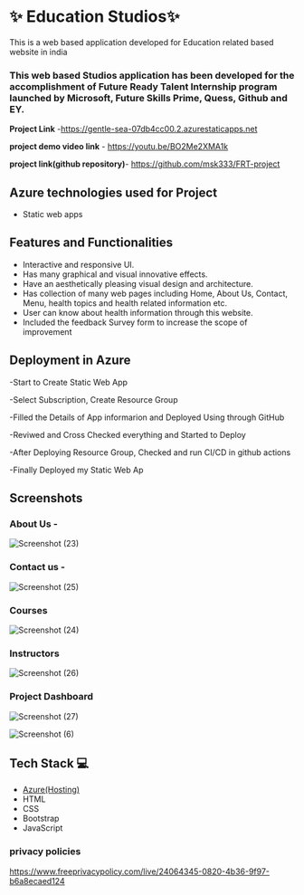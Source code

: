 # ✨ Education Studios✨

This is a web based application developed for Education related based website in india

### This web based Studios application has been developed for the accomplishment of Future Ready Talent Internship program launched by Microsoft, Future Skills Prime, Quess, Github and EY.


**Project Link** -https://gentle-sea-07db4cc00.2.azurestaticapps.net

**project demo video link** - https://youtu.be/BO2Me2XMA1k

**project link(github repository)**- https://github.com/msk333/FRT-project

## Azure technologies used for Project

- Static web apps


## Features and Functionalities 

- Interactive and responsive UI.
- Has many graphical and visual innovative effects.
- Have an aesthetically pleasing visual design and architecture.
- Has collection of many web pages including Home, About Us, Contact, Menu, health topics and health related information etc.
- User can know about health information through this website.
- Included the feedback Survey form to increase the scope of improvement 

## Deployment in Azure

-Start to Create Static Web App

-Select Subscription, Create Resource Group

-Filled the Details of App informarion and Deployed Using through GitHub

-Reviwed and Cross Checked everything and Started to Deploy

-After Deploying Resource Group, Checked and run CI/CD in github actions

-Finally Deployed my Static Web Ap

## Screenshots




   

### About Us -
![Screenshot (23)](https://user-images.githubusercontent.com/114825835/205081822-7fbae63f-063d-467b-9d06-6465a060edf8.png)

### Contact us -
![Screenshot (25)](https://user-images.githubusercontent.com/114825835/205081930-9eed0160-2b9f-44c7-b66c-2692544e42aa.png)

### Courses
![Screenshot (24)](https://user-images.githubusercontent.com/114825835/205082098-70f8c8e4-45b0-4c05-87f6-e87f15499b93.png)

### Instructors
![Screenshot (26)](https://user-images.githubusercontent.com/114825835/205082266-2cfbb42e-9e7c-4b52-bb84-6a78ba21d034.png)

### Project Dashboard
![Screenshot (27)](https://user-images.githubusercontent.com/114825835/205083356-c4ee3c5e-5006-414f-885a-737629b2589a.png)

![Screenshot (6)](https://user-images.githubusercontent.com/114825835/218049346-6a880b32-dad2-4b7d-8c0c-b747a58fb6dc.png)

## Tech Stack 💻

- [Azure(Hosting)](https://azure.microsoft.com/en-in/features/azure-portal/)
- HTML
- CSS
- Bootstrap
- JavaScript

### privacy policies

https://www.freeprivacypolicy.com/live/24064345-0820-4b36-9f97-b6a8ecaed124

